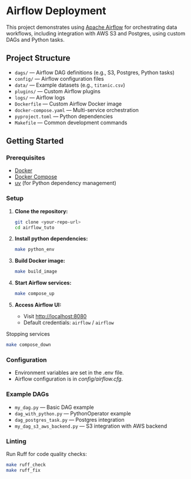 # Airflow Deployment 

This project demonstrates using [Apache Airflow](https://airflow.apache.org/) for orchestrating data workflows, including integration with AWS S3 and Postgres, using custom DAGs and Python tasks.

## Project Structure

- `dags/` — Airflow DAG definitions (e.g., S3, Postgres, Python tasks)
- `config/` — Airflow configuration files
- `data/` — Example datasets (e.g., `titanic.csv`)
- `plugins/` — Custom Airflow plugins
- `logs/` — Airflow logs
- `Dockerfile` — Custom Airflow Docker image
- `docker-compose.yaml` — Multi-service orchestration
- `pyproject.toml` — Python dependencies
- `Makefile` — Common development commands

## Getting Started

### Prerequisites

- [Docker](https://www.docker.com/)
- [Docker Compose](https://docs.docker.com/compose/)
- [uv](https://astral.sh/uv/) (for Python dependency management)

### Setup

1. **Clone the repository:**
   ```sh
   git clone <your-repo-url>
   cd airflow_tuto
   ```

2. **Install python dependencies:**
   ```sh
   make python_env
   ```

3. **Build Docker image:**
   ```sh
   make build_image
   ```

4. **Start Airflow services:**
   ```sh
   make compose_up
   ```

5. **Access Airflow UI:**
    - Visit [http://localhost:8080](http://localhost:8080)
    - Default credentials: `airflow` / `airflow`

Stopping services

```sh
make compose_down
```

### Configuration

- Environment variables are set in the .env file.
- Airflow configuration is in *config/airflow.cfg*.


### Example DAGs

- `my_dag.py` — Basic DAG example
- `dag_with_python.py` — PythonOperator example
- `dag_postgres_task.py` — Postgres integration
- `my_dag_s3_aws_backend.py` — S3 integration with AWS backend

### Linting

Run Ruff for code quality checks:

```sh
make ruff_check
make ruff_fix
```